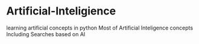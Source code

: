 # Artificial-Inteligience
learning artificial concepts in python 
Most of Artificial Inteligence concepts Including Searches based on AI 
